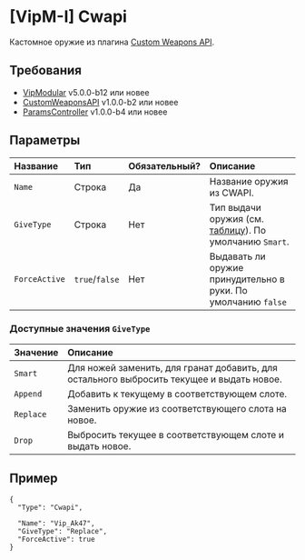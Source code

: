 # [VipM-I] Cwapi

Кастомное оружие из плагина [Custom Weapons API](https://github.com/AmxxModularEcosystem/CustomWeaponsAPI).

## Требования

- [VipModular](https://github.com/ArKaNeMaN/amxx-VipModular-pub) v5.0.0-b12 или новее
- [CustomWeaponsAPI](https://github.com/AmxxModularEcosystem/CustomWeaponsAPI) v1.0.0-b2 или новее
- [ParamsController](https://github.com/AmxxModularEcosystem/ParamsController) v1.0.0-b4 или новее

## Параметры

| Название      | Тип            | Обязательный? | Описание                                                                               |
| :------------ | :------------- | :------------ | :------------------------------------------------------------------------------------- |
| `Name`        | Строка         | Да            | Название оружия из CWAPI.                                                              |
| `GiveType`    | Строка         | Нет           | Тип выдачи оружия (см. [таблицу](#доступные-значения-givetype)). По умолчанию `Smart`. |
| `ForceActive` | `true`/`false` | Нет           | Выдавать ли оружие принудительно в руки. По умолчанию `false`                          |

### Доступные значения `GiveType`

| Значение  | Описание                                                                                  |
| :-------- | :---------------------------------------------------------------------------------------- |
| `Smart`   | Для ножей заменить, для гранат добавить, для остального выбросить текущее и выдать новое. |
| `Append`  | Добавить к текущему в соответствующем слоте.                                              |
| `Replace` | Заменить оружие из соответствующего слота на новое.                                       |
| `Drop`    | Выбросить текущее в соответствующем слоте и выдать новое.                                 |

## Пример

```jsonc
{
  "Type": "Cwapi",

  "Name": "Vip_Ak47",
  "GiveType": "Replace",
  "ForceActive": true
}
```
